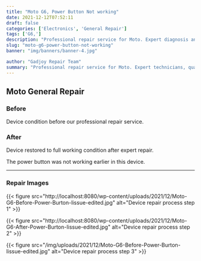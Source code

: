 ```yaml
---
title: "Moto G6, Power Button Not working"
date: 2021-12-12T07:52:11
draft: false
categories: ['Electronics', 'General Repair']
tags: ['G6,']
description: "Professional repair service for Moto. Expert diagnosis and quality repairs in Bangalore."
slug: "moto-g6-power-button-not-working"
banner: "img/banners/banner-4.jpg"

author: "Gadjoy Repair Team"
summary: "Professional repair service for Moto. Expert technicians, quality parts, warranty included."
---
```


## Moto General Repair

### Before

Device condition before our professional repair service.

### After

Device restored to full working condition after expert repair.

The power button was not working earlier in this device.

---

### Repair Images

{{< figure src="http://localhost:8080/wp-content/uploads/2021/12/Moto-G6-Before-Power-Burton-Iissue-edited.jpg" alt="Device repair process step 1" >}}

{{< figure src="http://localhost:8080/wp-content/uploads/2021/12/Moto-G6-After-Power-Burton-Iissue-edited.jpg" alt="Device repair process step 2" >}}

{{< figure src="/img/uploads/2021/12/Moto-G6-Before-Power-Burton-Iissue-edited.jpg" alt="Device repair process step 3" >}}

